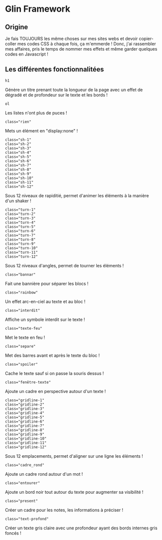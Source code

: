 # Glin Framework

## Origine

Je fais TOUJOURS les même choses sur mes sites webs et devoir copier-coller mes codes CSS à chaque fois, ça m'emmerde ! Donc, j'ai rassembler mes affaires, pris le temps de nommer mes effets et même garder quelques codes en Javascript !

## Les différentes fonctionnalitées



```
h1
```
Génère un titre prenant toute la longueur de la page avec un effet de dégradé et de profondeur sur le texte et les bords !

```
ol
```
Les listes n'ont plus de puces !


```
class="rien"
```
Mets un élément en "display:none" !


```
class="sh-1"
class="sh-2"
class="sh-3"
class="sh-4"
class="sh-5"
class="sh-6"
class="sh-7"
class="sh-8"
class="sh-9"
class="sh-10"
class="sh-11"
class="sh-12"
```
Sous 12 niveaux de rapiditié, permet d'animer les éléments à la manière d'un shaker !


```
class="turn-1"
class="turn-2"
class="turn-3"
class="turn-4"
class="turn-5"
class="turn-6"
class="turn-7"
class="turn-8"
class="turn-9"
class="turn-10"
class="turn-11"
class="turn-12"
```

Sous 12 niveaux d'angles, permet de tourner les éléments !


```
class="bannar"
```
Fait une bannière pour séparer les blocs !


```
class="rainbow"
```
Un effet arc-en-ciel au texte et au bloc !


```
class="interdit"
```
Affiche un symbole interdit sur le texte !


```
class="texte-feu"
```
Met le texte en feu !



```
class="separe"
```
Met des barres avant et après le texte du bloc !

```
class="spoiler"
```
Cache le texte sauf si on passe la souris dessus !


```
class="fenêtre-texte"
```
Ajoute un cadre en perspective autour d'un texte !

```
class="gridline-1"
class="gridline-2"
class="gridline-3"
class="gridline-4"
class="gridline-5"
class="gridline-6"
class="gridline-7"
class="gridline-8"
class="gridline-9"
class="gridline-10"
class="gridline-11"
class="gridline-12"
```

Sous 12 emplacements, permet d'aligner sur une ligne les éléments !


```
class="cadre_rond"
```
Ajoute un cadre rond autour d'un mot !


```
class="entourer"
```
Ajoute un bord noir tout autour du texte pour augmenter sa visibilité !


```
class="present"
```
Créer un cadre pour les notes, les informations à préciser !

```
class="text-profond"
```
Créer un texte gris claire avec une profondeur ayant des bords internes gris foncés !




